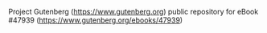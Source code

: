Project Gutenberg (https://www.gutenberg.org) public repository for eBook #47939 (https://www.gutenberg.org/ebooks/47939)
